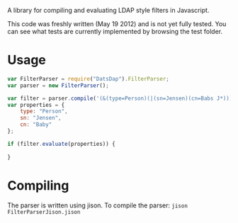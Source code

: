 A library for compiling and evaluating LDAP style filters in Javascript.

This code was freshly written (May 19 2012) and is not yet fully tested.
You can see what tests are currently implemented by browsing the test folder.

Usage
=====

```javascript
var FilterParser = require("DatsDap").FilterParser;
var parser = new FilterParser();

var filter = parser.compile('(&(type=Person)(|(sn=Jensen)(cn=Babs J*)))');
var properties = {
	type: "Person",
	sn: "Jensen",
	cn: "Baby"	
};

if (filter.evaluate(properties)) {
	
}
```

Compiling
=====

The parser is written using jison.
To compile the parser:
```jison FilterParserJison.jison```